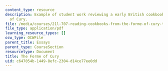 ```yaml
---
content_type: resource
description: Example of student work reviewing a early British cookbook, The Forme
  of Cury.
file: /media/courses/21l-707-reading-cookbooks-from-the-forme-of-cury-to-the-smitten-kitchen-spring-2017/c647054b14498efc2304d14ce77ee0dd_MIT21L_707S17_Second_Essay.pdf
file_type: application/pdf
learning_resource_types: []
ocw_type: OCWFile
parent_title: Essays
parent_type: CourseSection
resourcetype: Document
title: The Forme of Cury
uid: c647054b-1449-8efc-2304-d14ce77ee0dd
---
```

